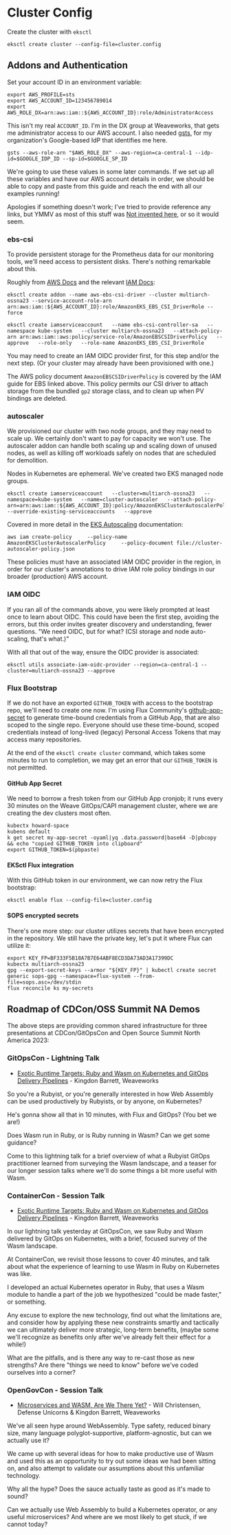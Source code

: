 # Cluster Config

Create the cluster with `eksctl`

```
eksctl create cluster --config-file=cluster.config
```

## Addons and Authentication

Set your account ID in an environment variable:

```
export AWS_PROFILE=sts
export AWS_ACCOUNT_ID=123456789014
export AWS_ROLE_DX=arn:aws:iam::${AWS_ACCOUNT_ID}:role/AdministratorAccess
```

This isn't my real `ACCOUNT_ID`. I'm in the DX group at Weaveworks, that gets
me administrator access to our AWS account. I also needed [gsts][], for my
organization's Google-based IdP that identifies me here.

```
gsts --aws-role-arn "$AWS_ROLE_DX" --aws-region=ca-central-1 --idp-id=$GOOGLE_IDP_ID --sp-id=$GOOGLE_SP_ID
```

We're going to use these values in some later commands. If we set up all these
variables and have our AWS account details in order, we should be able to copy
and paste from this guide and reach the end with all our examples running!

Apologies if something doesn't work; I've tried to provide reference any links,
but YMMV as most of this stuff was [Not invented here][], or so it would seem.

### ebs-csi

To provide persistent storage for the Prometheus data for our monitoring tools,
we'll need access to persistent disks. There's nothing remarkable about this.

Roughly from [AWS Docs][EBS Docs] and the relevant [IAM Docs][EBS IAM Docs]:

```
eksctl create addon --name aws-ebs-csi-driver --cluster multiarch-ossna23 --service-account-role-arn arn:aws:iam::${AWS_ACCOUNT_ID}:role/AmazonEKS_EBS_CSI_DriverRole --force

eksctl create iamserviceaccount   --name ebs-csi-controller-sa   --namespace kube-system   --cluster multiarch-ossna23   --attach-policy-arn arn:aws:iam::aws:policy/service-role/AmazonEBSCSIDriverPolicy   --approve   --role-only   --role-name AmazonEKS_EBS_CSI_DriverRole
```

You may need to create an IAM OIDC provider first, for this step and/or the
next step. (Or your cluster may already have been provisioned with one.)

The AWS policy document `AmazonEBSCSIDriverPolicy` is covered by the IAM guide
for EBS linked above. This policy permits our CSI driver to attach storage from
the bundled `gp2` storage class, and to clean up when PV bindings are deleted.

### autoscaler

We provisioned our cluster with two node groups, and they may need to scale up.
We certainly don't want to pay for capacity we won't use. The autoscaler addon
can handle both scaling up and scaling down of unused nodes, as well as killing
off workloads safely on nodes that are scheduled for demolition.

Nodes in Kubernetes are ephemeral. We've created two EKS managed node groups.

```
eksctl create iamserviceaccount   --cluster=multiarch-ossna23   --namespace=kube-system   --name=cluster-autoscaler   --attach-policy-arn=arn:aws:iam::${AWS_ACCOUNT_ID}:policy/AmazonEKSClusterAutoscalerPolicy   --override-existing-serviceaccounts   --approve
```

Covered in more detail in the [EKS Autoscaling][] documentation:

```
aws iam create-policy     --policy-name AmazonEKSClusterAutoscalerPolicy     --policy-document file://cluster-autoscaler-policy.json
```

These policies must have an associated IAM OIDC provider in the region, in
order for our cluster's annotations to drive IAM role policy bindings in our
broader (production) AWS account.

### IAM OIDC

If you ran all of the commands above, you were likely prompted at least once to
learn about OIDC. This could have been the first step, avoiding the errors, but
this order invites greater discovery and understanding, fewer questions. "We
need OIDC, but for what? (CSI storage and node auto-scaling, that's what.)"

With all that out of the way, ensure the OIDC provider is associated:

```
eksctl utils associate-iam-oidc-provider --region=ca-central-1 --cluster=multiarch-ossna23 --approve
```

### Flux Bootstrap

If we do not have an exported `GITHUB_TOKEN` with access to the bootstrap repo,
we'll need to create one now. I'm using Flux Community's [github-app-secret][]
to generate time-bound credentials from a GitHub App, that are also scoped to
the single repo. Everyone should use these time-bound, scoped credentials instead
of long-lived (legacy) Personal Access Tokens that may access many repositories.

At the end of the `eksctl create cluster` command, which takes some minutes to
run to completion, we may get an error that our `GITHUB_TOKEN` is not permitted.

#### GitHub App Secret

We need to borrow a fresh token from our GitHub App cronjob; it runs every 30
minutes on the Weave GitOps/CAPI management cluster, where we are creating the
dev clusters most often.

```
kubectx howard-space
kubens default
k get secret my-app-secret -oyaml|yq .data.password|base64 -D|pbcopy && echo "copied GITHUB_TOKEN into clipboard"
export GITHUB_TOKEN=$(pbpaste)
```

#### EKSctl Flux integration

With this GitHub token in our environment, we can now retry the Flux bootstrap:

```
eksctl enable flux --config-file=cluster.config
```

#### SOPS encrypted secrets

There's one more step: our cluster utilizes secrets that have been encrypted in the
repository. We still have the private key, let's put it where Flux can utilize it:

```
export KEY_FP=BF333F5B18A7B7E64ABF8ECD3DA73AD3A17399DC
kubectx multiarch-ossna23
gpg --export-secret-keys --armor "${KEY_FP}" | kubectl create secret generic sops-gpg --namespace=flux-system --from-file=sops.asc=/dev/stdin
flux reconcile ks my-secrets
```

## Roadmap of CDCon/OSS Summit NA Demos

The above steps are providing common shared infrastructure for three presentations
at CDCon/GitOpsCon and Open Source Summit North America 2023:

### GitOpsCon - Lightning Talk

* [Exotic Runtime Targets: Ruby and Wasm on Kubernetes and GitOps Delivery
  Pipelines][GitOpsCon Lightning Talk] - Kingdon Barrett, Weaveworks

So you're a Rubyist, or you're generally interested in how Web Assembly can be
used productively by Rubyists, or by anyone, on Kubernetes?

He's gonna show all that in 10 minutes, with Flux and GitOps? (You bet we are!)

Does Wasm run in Ruby, or is Ruby running in Wasm? Can we get some guidance?

Come to this lightning talk for a brief overview of what a Rubyist GitOps
practitioner learned from surveying the Wasm landscape, and a teaser for our
longer session talks where we'll do some things a bit more useful with Wasm.

### ContainerCon - Session Talk

* [Exotic Runtime Targets: Ruby and Wasm on Kubernetes and GitOps Delivery
  Pipelines][ContainerCon Session Talk] - Kingdon Barrett, Weaveworks 

In our lightning talk yesterday at GitOpsCon, we saw Ruby and Wasm delivered by
GitOps on Kubernetes, with a brief, focused survey of the Wasm landscape.

At ContainerCon, we revisit those lessons to cover 40 minutes, and talk about
what the experience of learning to use Wasm in Ruby on Kubernetes was like.

I developed an actual Kubernetes operator in Ruby, that uses a Wasm module to
handle a part of the job we hypothesized "could be made faster," or something.

Any excuse to explore the new technology, find out what the limitations are,
and consider how by applying these new constraints smartly and tactically we
can ultimately deliver more strategic, long-term benefits, (maybe some we'll
recognize as benefits only after we've already felt their effect for a while!)

What are the pitfalls, and is there any way to re-cast those as new strengths?
Are there "things we need to know" before we've coded ourselves into a corner?

### OpenGovCon - Session Talk

* [Microservices and WASM, Are We There Yet?][OpenGovCon Session Talk] - Will
  Christensen, Defense Unicorns & Kingdon Barrett, Weaveworks

We've all seen hype around WebAssembly. Type safety, reduced binary size, many
language polyglot-supportive, platform-agnostic, but can we actually use it?

We came up with several ideas for how to make productive use of Wasm and used
this as an opportunity to try out some ideas we had been sitting on, and also
attempt to validate our assumptions about this unfamiliar technology.

Why all the hype? Does the sauce actually taste as good as it's made to sound?

Can we actually use Web Assembly to build a Kubernetes operator, or any useful
microservices? And where are we most likely to get stuck, if we cannot today?

[gsts]: https://github.com/ruimarinho/gsts
[Not invented here]: https://en.wikipedia.org/wiki/Not_invented_here
[EBS Docs]: https://docs.aws.amazon.com/eks/latest/userguide/managing-ebs-csi.html
[EBS IAM Docs]: https://docs.aws.amazon.com/eks/latest/userguide/csi-iam-role.html
[EKS Autoscaling]: https://docs.aws.amazon.com/eks/latest/userguide/autoscaling.html
[github-app-secret]: https://github.com/fluxcd-community/github-app-secret

[GitOpsCon Lightning Talk]: https://sched.co/1JpBS
[ContainerCon Session Talk]: https://sched.co/1K55z
[OpenGovCon Session Talk]: https://sched.co/1K57U
